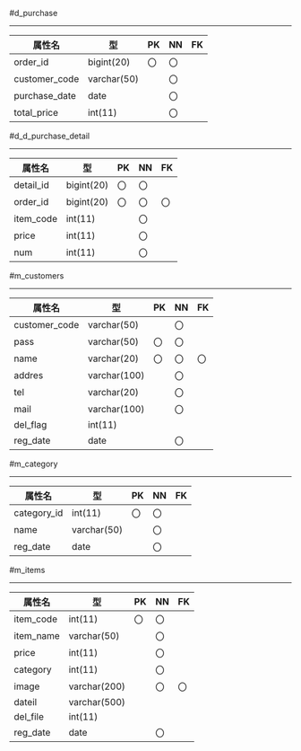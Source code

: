 #d_purchase
*****
|属性名|型|PK|NN|FK|
|------|------|---|---|---|
|order_id|bigint(20)|〇|〇||
|customer_code|varchar(50)||〇||
|purchase_date|date||〇||
|total_price|int(11)||〇||


#d_d_purchase_detail
*****
|属性名|型|PK|NN|FK|
|------|------|---|---|---|
|detail_id|bigint(20)|〇|〇||
|order_id| bigint(20)|〇|〇|〇|
|item_code| int(11)||〇||
|price| int(11)||〇||
|num| int(11)||〇||

#m_customers
*****
|属性名|型|PK|NN|FK|
|------|------|---|---|---|
|customer_code| varchar(50)||〇||
|pass| varchar(50)|〇|〇||
|name| varchar(20)|〇|〇|〇|
|addres| varchar(100)||〇||
|tel| varchar(20)||〇||
|mail| varchar(100)||〇||
|del_flag|int(11)||||
|reg_date|date||〇||

#m_category
*****
|属性名|型|PK|NN|FK|
|------|------|---|---|---|
|category_id|int(11)|〇|〇||
|name|varchar(50)||〇||
|reg_date|date||〇||

#m_items
*****
|属性名|型|PK|NN|FK|
|------|------|---|---|---|
|item_code|int(11)|〇|〇||
|item_name|varchar(50)||〇||
|price|int(11)||〇||
|category|int(11)||〇||
|image|varchar(200)||〇|〇|
|dateil|varchar(500)||||
|del_file|int(11)||||
|reg_date|date||〇||

